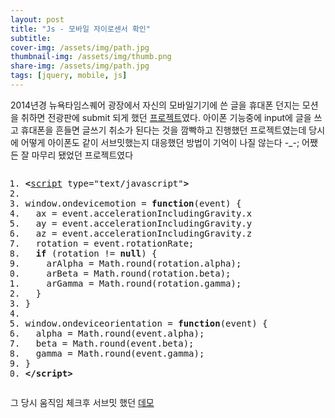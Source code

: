 ```yaml
---
layout: post
title: "Js - 모바일 자이로센서 확인"
subtitle: 
cover-img: /assets/img/path.jpg
thumbnail-img: /assets/img/thumb.png
share-img: /assets/img/path.jpg
tags: [jquery, mobile, js]
---
```

<div class="entry-content">
    <p>2014년경 뉴욕타임스퀘어 광장에서 자신의 모바일기기에 쓴 글을 휴대폰 던지는 모션을 취하면 전광판에 submit 되게 했던 <a href="/portfolio/82">프로젝트</a>였다. 아이폰 기능중에 input에 글을 쓰고 휴대폰을 흔들면 글쓰기 취소가 된다는 것을 깜빡하고 진행했던 프로젝트였는데 당시에 어떻게 아이폰도 같이 서브밋했는지 대응했던 방법이 기억이 나질 않는다 -_-; 어쨌든 잘 마무리 됐었던 프로젝트였다</p>
    <p><span id="more-1193"></span></p>
    <pre class="html cH_kip"><ol><li class="odd"><span><b class="meta">&lt;</b><a href="http://tranbot.net/html5/scripting-1.html#script" class="meta">script</a> type="text/javascript"<b class="meta">&gt;</b></span></li><li class="even"><span></span></li><li class="odd"><span>window.ondevicemotion = <b class="js">function</b>(event) {</span></li><li class="even"><span>  ax = event.accelerationIncludingGravity.x</span></li><li class="odd fifth"><span>  ay = event.accelerationIncludingGravity.y</span></li><li class="even"><span>  az = event.accelerationIncludingGravity.z</span></li><li class="odd"><span>  rotation = event.rotationRate;</span></li><li class="even"><span>  <b class="js">if</b> (rotation != <b class="js">null</b>) {</span></li><li class="odd"><span>    arAlpha = Math.round(rotation.alpha);</span></li><li class="even fifth"><span>    arBeta = Math.round(rotation.beta);</span></li><li class="odd"><span>    arGamma = Math.round(rotation.gamma);</span></li><li class="even"><span>  }</span></li><li class="odd"><span>}</span></li><li class="even"><span></span></li><li class="odd fifth"><span>window.ondeviceorientation = <b class="js">function</b>(event) {</span></li><li class="even"><span>  alpha = Math.round(event.alpha);</span></li><li class="odd"><span>  beta = Math.round(event.beta);</span></li><li class="even"><span>  gamma = Math.round(event.gamma);</span></li><li class="odd"><span>}</span></li><li class="even fifth"><span><b class="meta">&lt;/script</b><b class="meta">&gt;</b></span></li></ol></pre>
    <p>그 당시 움직임 체크후 서브밋 했던 <a href="/demo/sensor.html">데모</a></p>
</div>